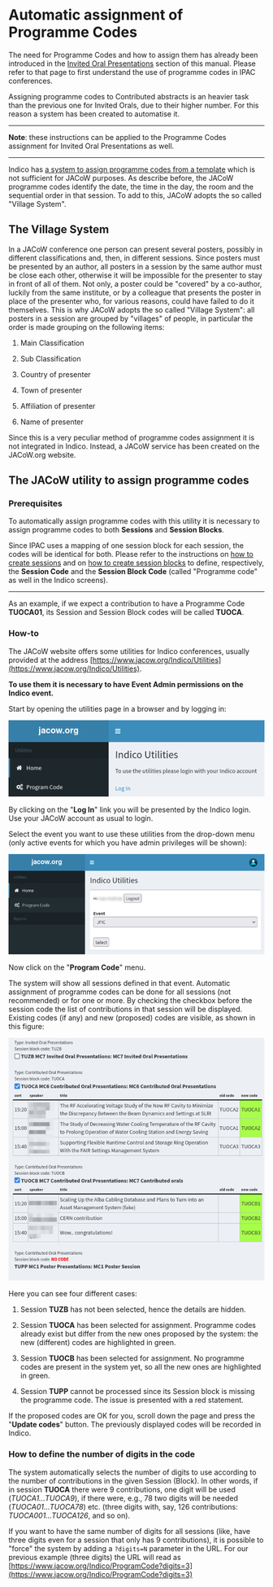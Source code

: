 # Automatic assignment of Programme Codes

The need for Programme Codes and how to assign them has already been introduced in the [Invited Oral Presentations](../InvitedOrals/SSpcodes.md#what-are-programme-codes) section of this manual. Please refer to that page to first understand the use of programme codes in IPAC conferences.

Assigning programme codes to Contributed abstracts is an heavier task than the previous one for Invited Orals, due to their higher number. For this reason a system has been created to automatise it.

---

**Note**: these instructions can be applied to the Programme Codes assignment for Invited Oral Presentations as well.

---

Indico has [a system to assign programme codes from a template](../InvitedOrals/SSpcodes.md#programme-code-templates) which is not sufficient for JACoW purposes. As describe before, the JACoW programme codes identify the date, the time in the day, the room and the sequential order in that session. To add to this, JACoW adopts the so called "Village System". 

## The Village System

In a JACoW conference one person can present  several posters, possibly in different classifications and, then, in different sessions. Since posters must be presented by an author, all posters in a session by the same author must be close each other, otherwise it will be impossible for the presenter to stay in front of all of them. Not only, a poster could be "covered" by a co-author, luckily from the same institute, or by a colleague that presents the poster in place of the presenter who, for various reasons, could have failed to do it themselves. This is why JACoW adopts the so called "Village System":  all posters in a session are grouped by "villages" of people, in particular the order is made grouping on the following items:

1. Main Classification

2. Sub Classification

3. Country of presenter

4. Town of presenter

5. Affiliation of presenter

6. Name of presenter

Since this is a very peculiar method of programme codes assignment it is not integrated in Indico. Instead, a JACoW service has been created on the JACoW.org website.

## The JACoW utility to assign programme codes

### Prerequisites

To automatically assign programme codes with this utility it is necessary to assign programme codes to both **Sessions** and **Session Blocks**.

Since IPAC uses a mapping of one session block for each session, the codes will be identical for both. Please refer to the instructions on [how to create sessions](..//InvitedOrals/SSpcodes.md#sessions) and on [how to create session blocks](../InvitedOrals/SSpcodes.md#session-blocks) to define, respectively, the **Session Code** and the **Session Block Code** (called "Programme code" as well in the Indico screens).

---

As an example, if we expect a contribution to have a Programme Code **TUOCA01**, its Session and Session Block codes will be called **TUOCA**.

### How-to

The JACoW website offers some utilities for Indico conferences, usually provided at the address [https://www.jacow.org/Indico/Utilities](https://www.jacow.org/Indico/Utilities).

**To use them it is necessary to have Event Admin permissions on the Indico event.**

Start by opening the utilities page in a browser and by logging in: 

![](img/indicoutilslogin.png)

By clicking on the "**Log In**" link you will be presented by the Indico login. Use your JACoW account as usual to login.

Select the event you want to use these utilities from the drop-down menu (only active events for which you have admin privileges will be shown):

![](img/indicoutilsselect.png)

Now click on the "**Program Code**" menu.

The system will show all sessions defined in that event. Automatic assignment of programme codes can be done for all sessions (not recommended) or for one or more. By checking the checkbox before the session code the list of contributions in that session will be displayed. Existing codes (if any) and new (proposed) codes are visible, as shown in this figure:

![](img/indicoutilspcodes.png)

Here you can see four different cases:

1. Session **TUZB** has not been selected, hence the details are hidden.

2. Session **TUOCA** has been selected for assignment. Programme codes already exist but differ from the new ones proposed by the system: the new (different) codes are highlighted in green.

3. Session **TUOCB** has been selected for assignment. No programme codes are present in the system yet, so all the new ones are highlighted in green.

4. Session **TUPP**  cannot be processed since its Session block is missing the programme code. The issue is presented with a red statement.

If the proposed codes are OK for you, scroll down the page and press the "**Update codes**" button. The previously displayed codes will be recorded in Indico.

### How to define the number of digits in the code

The system automatically selects the number of digits to use according to the number of contributions in the given Session (Block). In other words, if in session **TUOCA** there were 9 contributions, one digit will be used (*TUOCA1...TUOCA9*), if there were, e.g., 78 two digits will be needed (*TUOCA01...TUOCA78*) etc. (three digits with, say, 126 contributions: *TUOCA001...TUOCA126*, and so on).

If you want to have the same number of digits for all sessions (like, have three digits even for a session that only has 9 contributions), it is possible to "force" the system by adding a `?digits=N` parameter in the URL. For our previous example (three digits) the URL will read as [https://www.jacow.org/Indico/ProgramCode?digits=3](https://www.jacow.org/Indico/ProgramCode?digits=3)


